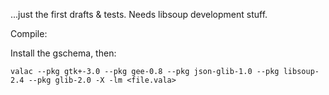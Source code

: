 ...just the first drafts & tests. Needs libsoup development stuff. 

Compile:

Install the gschema, then:

`valac --pkg gtk+-3.0 --pkg gee-0.8 --pkg json-glib-1.0 --pkg libsoup-2.4 --pkg glib-2.0 -X -lm <file.vala>`
